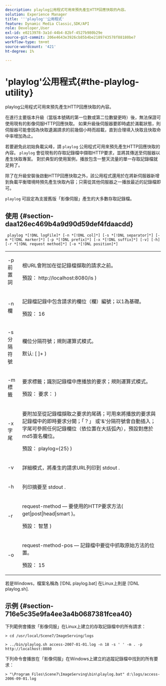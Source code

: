 ```yaml
---
description: playlog公用程式可用來預先產生HTTP回應快取的內容。
solution: Experience Manager
title: '''playlog''公用程式'
feature: Dynamic Media Classic,SDK/API
role: Developer,User
exl-id: e0213978-3a1d-44b4-82bf-4527b980b29e
source-git-commit: 206e4643e3926cb85b4be2189743578f88180be7
workflow-type: tm+mt
source-wordcount: '421'
ht-degree: 1%

---
```


# &#39;playlog&#39;公用程式{#the-playlog-utility}

playlog公用程式可用來預先產生HTTP回應快取的內容。

在進行主要版本升級（當版本號碼的第一位數或第二位數變更時）後，無法保證可使用現有的影像伺服HTTP回應快取。 如果升級後伺服器要即時處於滿載狀態，則伺服器可能會因為快取遺漏請求的前幾個小時而超載，直到合理填入快取且快取命中率增加為止。

若要避免此初始負載尖峰，請 `playlog` 公用程式可用來預先產生HTTP回應快取的內容。 `playlog` 會從現有的存取記錄檔中擷取HTTP要求，並將其傳送至伺服器以產生快取專案。 對於典型的使用案例，播放包含一整天流量的單一存取記錄檔就足夠了。

除了在升級安裝後啟動HTTP回應快取之外，該公用程式還用於在將新伺服器新增到負載平衡環境時預先產生快取內容；只需從其他伺服器之一播放最近的記錄檔即可。

`playlog` 可設定為支援舊版「影像伺服」產生的大多數存取記錄檔。

## 使用 {#section-daa126ec469b4a9d90d59def4fdaacdd}

` playlog *[!DNL logFile]* [-n *[!DNL col]*] [-s *[!DNL separator]*] [-m *[!DNL marker]*] [-p *[!DNL prefix]*] [-x *[!DNL suffix]*] [-v] [-h] [-r *[!DNL request method]*] [-o *[!DNL position]*]`

<table id="simpletable_39B9638BCB0F4244B5155C958C044C31"> 
 <tr class="strow"> 
  <td class="stentry"> <p> <span class="codeph"> -p <span class="varname"> 前置詞 </span> </span> </p> </td> 
  <td class="stentry"> <p>根URL會附加在從記錄檔擷取的請求之前。 </p> <p>預設： <span class="filepath"> http://localhost:8080/is </span>) </p> </td> 
 </tr> 
 <tr class="strow"> 
  <td class="stentry"> <p> <span class="codeph"> -n <span class="varname"> 欄 </span> </span> </p> </td> 
  <td class="stentry"> <p>記錄檔記錄中包含請求的欄位（欄）編號；以1為基礎。 </p> <p>預設： 16 </p> </td> 
 </tr> 
 <tr class="strow"> 
  <td class="stentry"> <p> <span class="codeph"> -s <span class="varname"> 分隔符號 </span> </span> </p> </td> 
  <td class="stentry"> <p>欄位分隔符號；規則運算式模式。 </p> <p>默认: <span class="codeph"> [ ]+ </span>) </p> </td> 
 </tr> 
 <tr class="strow"> 
  <td class="stentry"> <p> <span class="codeph"> -m <span class="varname"> 標籤 </span> </span> </p> </td> 
  <td class="stentry"> <p>要求標籤；識別記錄檔中應播放的要求；規則運算式模式。 </p> <p>預設： <span class="codeph"> 要求： </span>) </p> </td> 
 </tr> 
 <tr class="strow"> 
  <td class="stentry"> <p> <span class="codeph"> -x <span class="varname"> 字尾 </span> </span> </p> </td> 
  <td class="stentry"> <p>要附加至從記錄檔擷取之要求的尾碼；可用來將播放的要求與記錄檔中的即時要求分開；「？」 或'&amp;'分隔符號會自動插入；字尾可參照任何記錄欄位（依位置在大括弧內），預設對應於md5簽名欄位。 </p> <p>預設： <span class="codeph"> playlog={25} </span>) </p> </td> 
 </tr> 
 <tr class="strow"> 
  <td class="stentry"> <p> <span class="codeph"> -v </span> </p> </td> 
  <td class="stentry"> <p>詳細模式，將產生的請求URL列印到 <span class="codeph"> stdout </span>. </p> </td> 
 </tr> 
 <tr class="strow"> 
  <td class="stentry"> <p> <span class="codeph"> -h </span> </p> </td> 
  <td class="stentry"> <p>列印摘要至 <span class="codeph"> stdout </span>. </p> </td> 
 </tr> 
 <tr class="strow"> 
  <td class="stentry"> <p> <span class="codeph"> -r </span> </p> </td> 
  <td class="stentry"> <p>request-method — 要使用的HTTP要求方法( <span class="codeph"> get|post|head|smart </span>)。 </p> <p>預設： <span class="codeph"> 智慧 </span>) </p> </td> 
 </tr> 
 <tr class="strow"> 
  <td class="stentry"> <p> <span class="codeph"> -o </span> </p> </td> 
  <td class="stentry"> <p>request-method-pos — 記錄檔中要從中抓取原始方法的位置。 </p> <p>預設： 15 </p> </td> 
 </tr> 
</table>

若是Windows，檔案名稱為 [!DNL playlog.bat] 在Linux上則是 [!DNL playlog.sh].

## 示例 {#section-716e5c35e9fa4ee3a4b0687381fcea40}

下列範例會播放「影像伺服」在Linux上建立的存取記錄檔中的所有請求：

`> cd /usr/local/Scene7/ImageServing/logs`

`> ../bin/playlog.sh access-2007-01-01.log -n 18 -s ' ' -m . -p http://localhost:8080`

下列命令會播放在「影像伺服」在Windows上建立的追蹤記錄檔中找到的所有要求：

`> "\Program Files\Scene7\ImageServing\bin\playlog.bat" d:\logs/access-2006-09-01.log`
